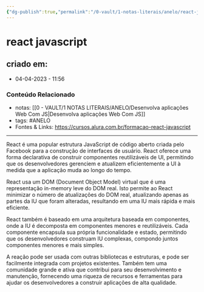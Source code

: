 ```yaml
---
{"dg-publish":true,"permalink":"/0-vault/1-notas-literais/anelo/react-javascript/","tags":["ANELO"],"dgHomeLink":true,"dgShowLocalGraph":true,"dgShowFileTree":true,"dgEnableSearch":true}
---
```


# react javascript

## criado em: 
-  04-04-2023 - 11:56

### Conteúdo Relacionado
- notas: [[0 - VAULT/1 NOTAS LITERAIS/ANELO/Desenvolva aplicações Web Com JS\|Desenvolva aplicações Web Com JS]]
- tags: #ANELO 
- Fontes & Links:  https://cursos.alura.com.br/formacao-react-javascript
---

React é uma popular estrutura JavaScript de código aberto criada pelo Facebook para a construção de interfaces de usuário. React oferece uma forma declarativa de construir componentes reutilizáveis de UI, permitindo que os desenvolvedores gerenciem e atualizem eficientemente a UI à medida que a aplicação muda ao longo do tempo.

React usa um DOM (Document Object Model) virtual que é uma representação in-memory leve do DOM real. Isto permite ao React minimizar o número de atualizações do DOM real, atualizando apenas as partes da IU que foram alteradas, resultando em uma IU mais rápida e mais eficiente.

React também é baseado em uma arquitetura baseada em componentes, onde a IU é decomposta em componentes menores e reutilizáveis. Cada componente encapsula sua própria funcionalidade e estado, permitindo que os desenvolvedores construam IU complexas, compondo juntos componentes menores e mais simples.

A reação pode ser usada com outras bibliotecas e estruturas, e pode ser facilmente integrada com projetos existentes. Também tem uma comunidade grande e ativa que contribui para seu desenvolvimento e manutenção, fornecendo uma riqueza de recursos e ferramentas para ajudar os desenvolvedores a construir aplicações de alta qualidade.
